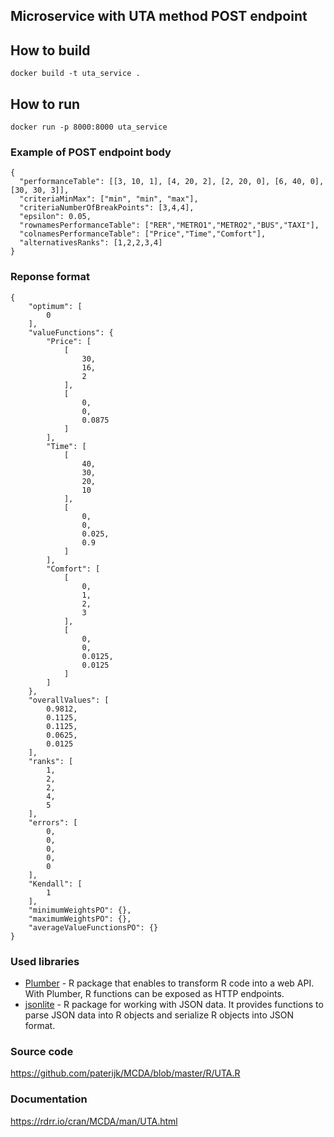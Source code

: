 ## Microservice with UTA method POST endpoint 

## How to build
```
docker build -t uta_service .
```
## How to run
```
docker run -p 8000:8000 uta_service
```
### Example of POST endpoint body
```
{
  "performanceTable": [[3, 10, 1], [4, 20, 2], [2, 20, 0], [6, 40, 0], [30, 30, 3]],
  "criteriaMinMax": ["min", "min", "max"],
  "criteriaNumberOfBreakPoints": [3,4,4],
  "epsilon": 0.05,
  "rownamesPerformanceTable": ["RER","METRO1","METRO2","BUS","TAXI"],
  "colnamesPerformanceTable": ["Price","Time","Comfort"],
  "alternativesRanks": [1,2,2,3,4]
}
```
### Reponse format
```
{
    "optimum": [
        0
    ],
    "valueFunctions": {
        "Price": [
            [
                30,
                16,
                2
            ],
            [
                0,
                0,
                0.0875
            ]
        ],
        "Time": [
            [
                40,
                30,
                20,
                10
            ],
            [
                0,
                0,
                0.025,
                0.9
            ]
        ],
        "Comfort": [
            [
                0,
                1,
                2,
                3
            ],
            [
                0,
                0,
                0.0125,
                0.0125
            ]
        ]
    },
    "overallValues": [
        0.9812,
        0.1125,
        0.1125,
        0.0625,
        0.0125
    ],
    "ranks": [
        1,
        2,
        2,
        4,
        5
    ],
    "errors": [
        0,
        0,
        0,
        0,
        0
    ],
    "Kendall": [
        1
    ],
    "minimumWeightsPO": {},
    "maximumWeightsPO": {},
    "averageValueFunctionsPO": {}
}
```
### Used libraries

- [Plumber](https://www.rplumber.io/) - R package that enables to transform R code into a web API. With Plumber, R functions can be exposed as HTTP endpoints.
- [jsonlite](https://rdrr.io/cran/jsonlite/) - R package for working with JSON data. It provides functions to parse JSON data into R objects and serialize R objects into JSON format.
  
### Source code

https://github.com/paterijk/MCDA/blob/master/R/UTA.R

### Documentation

https://rdrr.io/cran/MCDA/man/UTA.html
